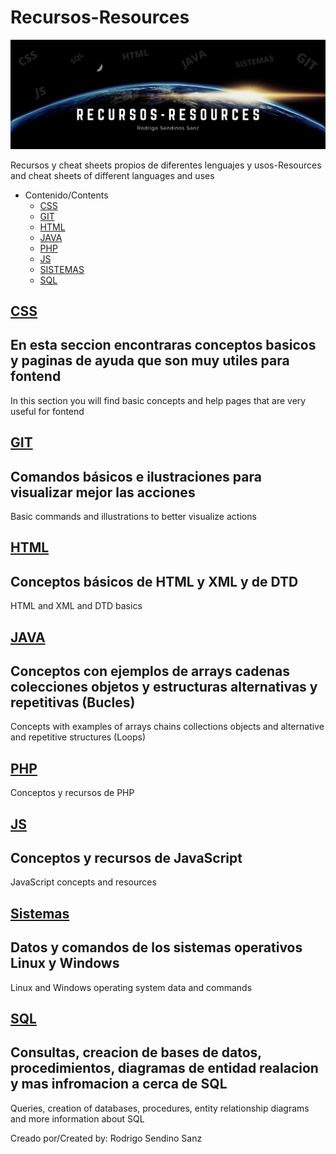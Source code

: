 # Recursos-Resources
<img src="https://github.com/RodrigoSendinoSanz/Recursos-Resources/blob/main/haeadergithub.png" alt="cabecera">

  Recursos y cheat sheets propios de diferentes lenguajes y usos-Resources and cheat sheets of different languages ​​and uses



- Contenido/Contents
     - [CSS](#CSS)
     - [GIT](#GIT)
     - [HTML](#HTML)
     - [JAVA](#JAVA)
     - [PHP](#PHP)
     - [JS](#JS)
     - [SISTEMAS](#SISTEMAS)  
     - [SQL](#SQL)


## <a href="https://github.com/RodrigoSendinoSanz/Recursos-Resources/tree/main/CSS">CSS</a>
En esta seccion encontraras conceptos basicos y paginas de ayuda que son muy utiles para fontend
----------
In this section you will find basic concepts and help pages that are very useful for fontend

## <a href="https://github.com/RodrigoSendinoSanz/Recursos-Resources/tree/main/GIT">GIT</a>
Comandos básicos e ilustraciones para visualizar mejor las acciones
----------
Basic commands and illustrations to better visualize actions

## <a href="https://github.com/RodrigoSendinoSanz/Recursos-Resources/tree/main/HTML">HTML</a>
Conceptos básicos de HTML y XML y de DTD
----------
HTML and XML and DTD basics

## <a href="https://github.com/RodrigoSendinoSanz/Recursos-Resources/tree/main/Java">JAVA</a>
Conceptos con ejemplos de arrays cadenas colecciones objetos y estructuras alternativas y repetitivas (Bucles)
----------
Concepts with examples of arrays chains collections objects and alternative and repetitive structures (Loops)

## <a href="https://github.com/RodrigoSendinoSanz/Recursos-Resources/tree/main/PHP">PHP</a>
Conceptos y recursos de PHP

## <a href="https://github.com/RodrigoSendinoSanz/Recursos-Resources/tree/main/JS">JS</a>
Conceptos y recursos de JavaScript
----------
JavaScript concepts and resources

## <a href="https://github.com/RodrigoSendinoSanz/Recursos-Resources/tree/main/Sistemas">Sistemas</a>
Datos y comandos de los sistemas operativos Linux y Windows
----------
Linux and Windows operating system data and commands

## <a href="https://github.com/RodrigoSendinoSanz/Recursos-Resources/tree/main/SQL">SQL</a>
Consultas, creacion de bases de datos, procedimientos, diagramas de entidad realacion  y mas infromacion a cerca de SQL
----------
Queries, creation of databases, procedures, entity relationship diagrams and more information about SQL

Creado por/Created by: 
Rodrigo Sendino Sanz
